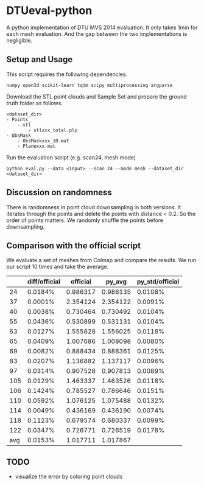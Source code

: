 # DTUeval-python

A python implementation of DTU MVS 2014 evaluation. It only takes 1min for each mesh evaluation. And the gap between the two implementations is negligible. 

## Setup and Usage

This script requires the following dependencies.

```
numpy open3d scikit-learn tqdm scipy multiprocessing argparse
```

Download the STL point clouds and Sample Set and prepare the ground truth folder as follows.

```
<dataset_dir>
- Points
    - stl
        - stlxxx_total.ply
- ObsMask
    - ObsMaskxxx_10.mat
    - Planexxx.mat
```

Run the evaluation script (e.g. scan24, mesh mode)
```
python eval.py --data <input> --scan 24 --mode mesh --dataset_dir <dataset_dir>
```

## Discussion on randomness
There is randomness in point cloud downsampling in both versions. It iterates through the points and delete the points with distance < 0.2. So the order of points matters. We randomly shuffle the points before downsampling. 

## Comparison with the official script
We evaluate a set of meshes from Colmap and compare the results. We run our script 10 times and take the average. 

|     | diff/official | official | py_avg   | py_std/official |
|-----|---------------|----------|----------|-----------------|
| 24  | 0.0184%       | 0.986317 | 0.986135 | 0.0108%         |
| 37  | 0.0001%       | 2.354124 | 2.354122 | 0.0091%         |
| 40  | 0.0038%       | 0.730464 | 0.730492 | 0.0104%         |
| 55  | 0.0436%       | 0.530899 | 0.531131 | 0.0104%         |
| 63  | 0.0127%       | 1.555828 | 1.556025 | 0.0118%         |
| 65  | 0.0409%       | 1.007686 | 1.008098 | 0.0080%         |
| 69  | 0.0082%       | 0.888434 | 0.888361 | 0.0125%         |
| 83  | 0.0207%       | 1.136882 | 1.137117 | 0.0096%         |
| 97  | 0.0314%       | 0.907528 | 0.907813 | 0.0089%         |
| 105 | 0.0129%       | 1.463337 | 1.463526 | 0.0118%         |
| 106 | 0.1424%       | 0.785527 | 0.786646 | 0.0151%         |
| 110 | 0.0592%       | 1.076125 | 1.075488 | 0.0132%         |
| 114 | 0.0049%       | 0.436169 | 0.436190 | 0.0074%         |
| 118 | 0.1123%       | 0.679574 | 0.680337 | 0.0099%         |
| 122 | 0.0347%       | 0.726771 | 0.726519 | 0.0178%         |
| avg | 0.0153%       | 1.017711 | 1.017867 |                 |


## TODO
- visualize the error by coloring point clouds
